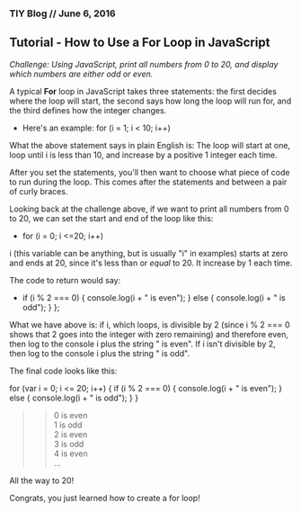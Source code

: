 ### TIY Blog // June 6, 2016

## Tutorial - How to Use a For Loop in JavaScript

*Challenge: Using JavaScript, print all numbers from 0 to 20, and display which numbers are either odd or even.*

A typical **For** loop in JavaScript takes three statements: the first decides where the loop will start, the second says how long the loop will run for, and the third defines how the integer changes.

* Here's an example: for (i = 1; i < 10; i++)

What the above statement says in plain English is: The loop will start at one, loop until i is less than 10, and increase by a positive 1 integer each time.

After you set the statements, you'll then want to choose what piece of code to run during the loop. This comes after the statements and between a pair of curly braces.

Looking back at the challenge above, if we want to print all numbers from 0 to 20, we can set the start and end of the loop like this:

* for (i = 0; i <=20; i++)

i (this variable can be anything, but is usually "i" in examples) starts at zero and ends at 20, since it's less than or *equal* to 20. It increase by 1 each time.

The code to return would say:
* if (i % 2 === 0) {
    console.log(i + " is even");
  }
  else {
    console.log(i + " is odd");
  }
};

What we have above is: if i, which loops, is divisible by 2 (since i % 2 === 0 shows that 2 goes into the integer with zero remaining) and therefore even, then log to the console i plus the string " is even". If i isn't divisible by 2, then log to the console i plus the string " is odd".

The final code looks like this:

for (var i = 0; i <= 20; i++) {
	if (i % 2 === 0) {
		console.log(i + " is even");
	}
	else {
		console.log(i + " is odd");
	}
}
  
>> 0 is even  
>> 1 is odd  
>> 2 is even  
>> 3 is odd  
>> 4 is even  
...  

All the way to 20!

Congrats, you just learned how to create a for loop!
